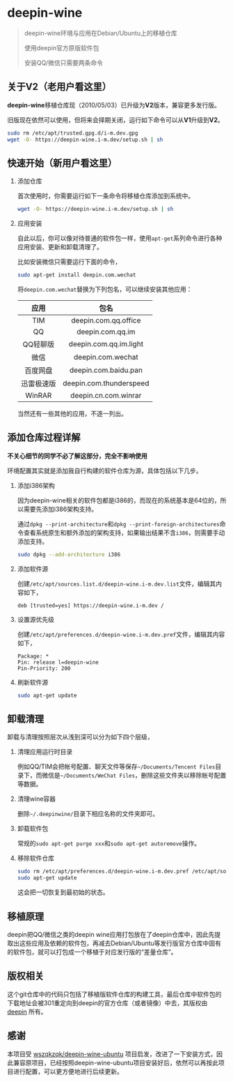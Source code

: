 # deepin-wine

> deepin-wine环境与应用在Debian/Ubuntu上的移植仓库
>
> 使用deepin官方原版软件包
>
> 安装QQ/微信只需要两条命令

## 关于V2（老用户看这里）

**deepin-wine**移植仓库现（2010/05/03）已升级为**V2**版本，兼容更多发行版。

旧版现在依然可以使用，但将来会择期关闭，运行如下命令可以从**V1**升级到**V2**。

```sh
sudo rm /etc/apt/trusted.gpg.d/i-m.dev.gpg
wget -O- https://deepin-wine.i-m.dev/setup.sh | sh
```

## 快速开始（新用户看这里）

1. 添加仓库

   首次使用时，你需要运行如下一条命令将移植仓库添加到系统中。

   ```sh
   wget -O- https://deepin-wine.i-m.dev/setup.sh | sh
   ```

2. 应用安装

   自此以后，你可以像对待普通的软件包一样，使用`apt-get`系列命令进行各种应用安装、更新和卸载清理了。

   比如安装微信只需要运行下面的命令，

   ```sh
   sudo apt-get install deepin.com.wechat
   ```

   将`deepin.com.wechat`替换为下列包名，可以继续安装其他应用：

   |    应用    |          包名           |
   | :--------: | :---------------------: |
   |    TIM     |  deepin.com.qq.office   |
   |     QQ     |    deepin.com.qq.im     |
   |  QQ轻聊版  | deepin.com.qq.im.light  |
   |    微信    |    deepin.com.wechat    |
   |  百度网盘  |  deepin.com.baidu.pan   |
   | 迅雷极速版 | deepin.com.thunderspeed |
   |   WinRAR   |  deepin.cn.com.winrar   |

   当然还有一些其他的应用，不逐一列出。

## 添加仓库过程详解

**不关心细节的同学不必了解这部分，完全不影响使用**

环境配置其实就是添加我自行构建的软件仓库为源，具体包括以下几步。

1. 添加i386架构

   因为deepin-wine相关的软件包都是i386的，而现在的系统基本是64位的，所以需要先添加i386架构支持。

   通过`dpkg --print-architecture`和`dpkg --print-foreign-architectures`命令查看系统原生和额外添加的架构支持，如果输出结果不含`i386`，则需要手动添加支持。

   ```sh
   sudo dpkg --add-architecture i386
   ```

3. 添加软件源

   创建`/etc/apt/sources.list.d/deepin-wine.i-m.dev.list`文件，编辑其内容如下，

   ```
   deb [trusted=yes] https://deepin-wine.i-m.dev /
   ```

3. 设置源优先级

   创建`/etc/apt/preferences.d/deepin-wine.i-m.dev.pref`文件，编辑其内容如下，

   ```
   Package: *
   Pin: release l=deepin-wine
   Pin-Priority: 200
   ```

4. 刷新软件源

   ```sh
   sudo apt-get update
   ```

## 卸载清理

卸载与清理按照层次从浅到深可以分为如下四个层级，

1. 清理应用运行时目录

   例如QQ/TIM会把帐号配置、聊天文件等保存`~/Documents/Tencent Files`目录下，而微信是`~/Documents/WeChat Files`，删除这些文件夹以移除帐号配置等数据。

2. 清理wine容器

   删除`~/.deepinwine/`目录下相应名称的文件夹即可。

3. 卸载软件包

   常规的`sudo apt-get purge xxx`和`sudo apt-get autoremove`操作。

4. 移除软件仓库

   ```sh
   sudo rm /etc/apt/preferences.d/deepin-wine.i-m.dev.pref /etc/apt/sources.list.d/deepin-wine.i-m.dev.list
   sudo apt-get update
   ```
   
   这会把一切恢复到最初始的状态。

## 移植原理

deepin把QQ/微信之类的deepin wine应用打包放在了deepin仓库中，因此先提取出这些应用及依赖的软件包，再减去Debian/Ubuntu等发行版官方仓库中固有的软件包，就可以打包成一个移植于对应发行版的“差量仓库”。

## 版权相关

这个git仓库中的代码只包括了移植版软件仓库的构建工具，最后仓库中软件包的下载地址会被301重定向到deepin的官方仓库（或者镜像）中去，其版权由 [deepin](https://www.deepin.com/) 所有。

## 感谢

本项目受 [wszqkzqk/deepin-wine-ubuntu](https://github.com/wszqkzqk/deepin-wine-ubuntu) 项目启发，改进了一下安装方式，因此兼容原项目，已经按照deepin-wine-ubuntu项目安装好后，依然可以再按此项目进行配置，可以更方便地进行后续更新。
